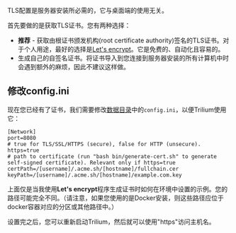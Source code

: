 TLS配置是服务器安装所必需的，它与桌面端的使用无关。

首先要做的是获取TLS证书。您有两种选择：

* **推荐** - 获取由根证书颁发机构(root certificate authority)签名的TLS证书。对于个人用途，最好的选择是[Let's encrypt](https://letsencrypt.org/)。它是免费的、自动化且容易的。
* 生成自己的自签名证书。将证书导入到您连接到服务器安装的所有计算机中时会遇到额外的麻烦，因此不建议这样做。

## 修改config.ini

现在您已经有了证书，我们需要修改[数据目录](./数据目录.md)中的`config.ini`，以便Trilium使用它：

```
[Network]
port=8080
# true for TLS/SSL/HTTPS (secure), false for HTTP (unsecure).
https=true
# path to certificate (run "bash bin/generate-cert.sh" to generate self-signed certificate). Relevant only if https=true
certPath=/[username]/.acme.sh/[hostname]/fullchain.cer
keyPath=/[username]/.acme.sh/[hostname]/example.com.key
``` 

上面仅是当我使用**Let's encrypt**程序生成证书时如何在环境中设置的示例。您的路径可能完全不同。（请注意，如果您使用的是Docker安装，则这些路径应位于docker容器对应的分区或其他路径中。）

设置完之后，您可以重新启动Trilium，然后就可以使用"https"访问主机名。
